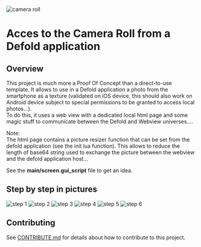 ![camera roll](./docs/camera-roll_logo.png)

# Acces to the Camera Roll from a Defold application


## Overview
This project is much more a Proof Of Concept than a direct-to-use template.
It allows to use in a Defold application a photo from the smartphone as a texture (validated on iOS device, this should also work on Android device subject to special permissions to be granted to access local photos...).  
To do this, it uses a web view with a dedicated local html page and some magic stuff to communicate between the Defold and Webview universes....

Note:    
The html page contains a picture resizer function that can be set from the defold application (see the init lua function). This allows to reduce the length of base64 string used to exchange the picture between the webview and the defold application host...

See the **main/screen.gui_script** file to get an idea.

## Step by step in pictures

![step 1](./docs/camera-roll_step1.PNG)
![step 2](./docs/camera-roll_step2.PNG)
![step 3](./docs/camera-roll_step3.PNG)
![step 4](./docs/camera-roll_step4.PNG)
![step 5](./docs/camera-roll_step5.PNG)
![step 6](./docs/camera-roll_step6.PNG)

## Contributing
See [CONTRIBUTE.md](./CONTRIBUTE.md) for details about how to contribute to this project.

